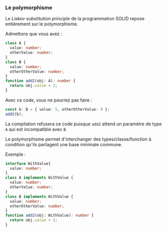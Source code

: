 ### Le polymorphisme

Le _Liskov substitution principle_ de la programmation SOLID repose entièrement sur le polymorphisme.

Admettons que vous avez :

```typescript
class A {
  value: number;
  otherValue: number;
}
class B {
  value: number;
  otherOtherValue: number;
}
function add2(obj: A): number {
  return obj.value + 2;
}
```

Avec ce code, vous ne pourrez pas faire :

```typescript
const b: B = { value: 5, otherOtherValue: 9 };
add2(b);
```

La compilation refusera ce code puisque `add2` attend un paramètre de type `A` qui est incompatible avec `B`.

Le polymorphisme permet d'interchanger des types/classe/function à condition qu'ils partagent une base minimale commune.

Exemple :
```typescript
interface WithValue{
  value: number;
}
class A implements WithValue {
  value: number;
  otherValue: number;
}
class B implements WithValue {
  value: number;
  otherOtherValue: number;
}
function add2(obj: WithValue): number {
  return obj.value + 2;
}
```

